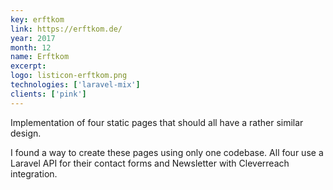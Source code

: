 ```yaml
---
key: erftkom
link: https://erftkom.de/
year: 2017
month: 12
name: Erftkom
excerpt:
logo: listicon-erftkom.png
technologies: ['laravel-mix']
clients: ['pink']
---
```


Implementation of four static pages that should all have a rather similar design.

I found a way to create these pages using only one codebase. All four use a Laravel API for their contact forms and Newsletter with Cleverreach integration.
